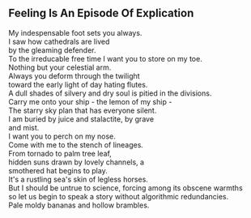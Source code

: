 Feeling Is An Episode Of Explication
------------------------------------
My indespensable foot sets you always.  
I saw how cathedrals are lived  
by the gleaming defender.  
To the irreducable free time I want you to store on my toe.  
Nothing but your celestial arm.  
Always you deform through the twilight  
toward the early light of day hating flutes.  
A dull shades of silvery and dry soul is pitied in the divisions.  
Carry me onto your ship - the lemon of my ship -  
The starry sky plan that has everyone silent.  
I am buried by juice and stalactite, by grave  
and mist.  
I want you to perch on my nose.  
Come with me to the stench of lineages.  
From tornado to palm tree leaf,  
hidden suns drawn by lovely channels, a  
smothered hat begins to play.  
It's a rustling sea's skin of legless horses.  
But I should be untrue to science, forcing among its obscene warmths  
so let us begin to speak a story without algorithmic redundancies.  
Pale moldy bananas and hollow brambles.  
